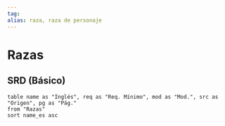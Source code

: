 ```yaml
---
tag: 
alias: raza, raza de personaje
---
```

# Razas
## SRD (Básico)

```dataview
table name as "Inglés", req as "Req. Mínimo", mod as "Mod.", src as "Origen", pg as "Pág."
from "Razas"
sort name_es asc
```